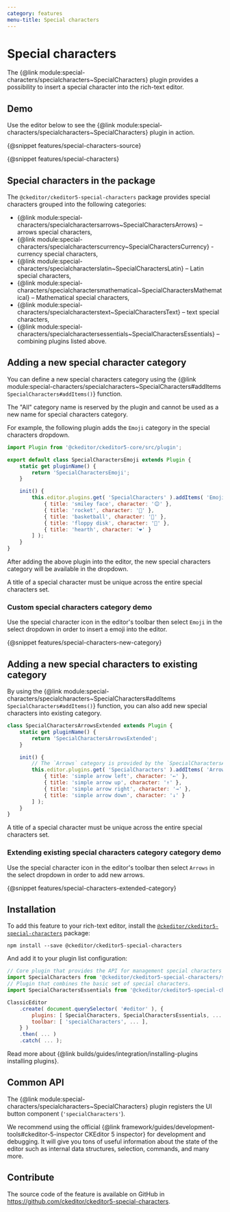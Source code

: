 ```yaml
---
category: features
menu-title: Special characters
---
```


# Special characters

The {@link module:special-characters/specialcharacters~SpecialCharacters} plugin provides a possibility to insert a special character into the rich-text editor.

## Demo

Use the editor below to see the {@link module:special-characters/specialcharacters~SpecialCharacters} plugin in action.

{@snippet features/special-characters-source}

{@snippet features/special-characters}

## Special characters in the package

The `@ckeditor/ckeditor5-special-characters` package provides special characters grouped into the following categories:

- {@link module:special-characters/specialcharactersarrows~SpecialCharactersArrows} – arrows special characters,
- {@link module:special-characters/specialcharacterscurrency~SpecialCharactersCurrency} - currency special characters,
- {@link module:special-characters/specialcharacterslatin~SpecialCharactersLatin} – Latin special characters,
- {@link module:special-characters/specialcharactersmathematical~SpecialCharactersMathematical} – Mathematical special characters,
- {@link module:special-characters/specialcharacterstext~SpecialCharactersText} – text special characters,
- {@link module:special-characters/specialcharactersessentials~SpecialCharactersEssentials} – combining plugins listed above.

## Adding a new special character category

You can define a new special characters category using the {@link module:special-characters/specialcharacters~SpecialCharacters#addItems `SpecialCharacters#addItems()`} function.

<info-box warning>
    The "All" category name is reserved by the plugin and cannot be used as a new name for special characters category.
</info-box>

For example, the following plugin adds the `Emoji` category in the special characters dropdown.

```js
import Plugin from '@ckeditor/ckeditor5-core/src/plugin';

export default class SpecialCharactersEmoji extends Plugin {
	static get pluginName() {
		return 'SpecialCharactersEmoji';
	}

	init() {
		this.editor.plugins.get( 'SpecialCharacters' ).addItems( 'Emoji', [
			{ title: 'smiley face', character: '😊' },
			{ title: 'rocket', character: '🚀' },
			{ title: 'basketball', character: '🏀' },
			{ title: 'floppy disk', character: '💾' },
			{ title: 'hearth', character: '❤' }
		] );
	}
}
```

After adding the above plugin into the editor, the new special characters category will be available in the dropdown.

<info-box warning>
    A title of a special character must be unique across the entire special characters set.
</info-box>

### Custom special characters category demo

Use the special character icon in the editor's toolbar then select `Emoji` in the select dropdown in order to insert a emoji into the editor.

{@snippet features/special-characters-new-category}

## Adding a new special characters to existing category

By using the {@link module:special-characters/specialcharacters~SpecialCharacters#addItems `SpecialCharacters#addItems()`} function, you can also add new special characters into existing category.

```js
class SpecialCharactersArrowsExtended extends Plugin {
	static get pluginName() {
		return 'SpecialCharactersArrowsExtended';
	}

	init() {
        // The `Arrows` category is provided by the `SpecialCharactersArrows` plugin.
		this.editor.plugins.get( 'SpecialCharacters' ).addItems( 'Arrows', [
			{ title: 'simple arrow left', character: '←' },
			{ title: 'simple arrow up', character: '↑' },
			{ title: 'simple arrow right', character: '→' },
			{ title: 'simple arrow down', character: '↓' }
		] );
	}
}
```

<info-box warning>
    A title of a special character must be unique across the entire special characters set.
</info-box>

### Extending existing special characters category category demo

Use the special character icon in the editor's toolbar then select `Arrows` in the select dropdown in order to add new arrows.

{@snippet features/special-characters-extended-category}

## Installation

To add this feature to your rich-text editor, install the [`@ckeditor/ckeditor5-special-characters`](https://www.npmjs.com/package/@ckeditor/ckeditor5-special-characters) package:

```plaintext
npm install --save @ckeditor/ckeditor5-special-characters
```

And add it to your plugin list configuration:

```js
// Core plugin that provides the API for management special characters and their categories.
import SpecialCharacters from '@ckeditor/ckeditor5-special-characters/src/specialcharacters';
// Plugin that combines the basic set of special characters.
import SpecialCharactersEssentials from '@ckeditor/ckeditor5-special-characters/src/specialcharactersessentials';

ClassicEditor
	.create( document.querySelector( '#editor' ), {
		plugins: [ SpecialCharacters, SpecialCharactersEssentials, ... ],
		toolbar: [ 'specialCharacters', ... ],
	} )
	.then( ... )
	.catch( ... );
```

<info-box info>
	Read more about {@link builds/guides/integration/installing-plugins installing plugins}.
</info-box>

## Common API

The {@link module:special-characters/specialcharacters~SpecialCharacters} plugin registers the UI button component (`'specialCharacters'`).

<info-box>
	We recommend using the official {@link framework/guides/development-tools#ckeditor-5-inspector CKEditor 5 inspector} for development and debugging. It will give you tons of useful information about the state of the editor such as internal data structures, selection, commands, and many more.
</info-box>

## Contribute

The source code of the feature is available on GitHub in https://github.com/ckeditor/ckeditor5-special-characters.
